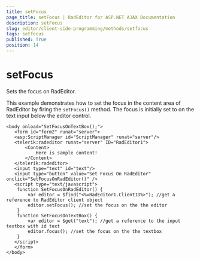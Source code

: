 ```yaml
---
title: setFocus
page_title: setFocus | RadEditor for ASP.NET AJAX Documentation
description: setFocus
slug: editor/client-side-programming/methods/setfocus
tags: setfocus
published: True
position: 14
---
```


# setFocus

Sets the focus on RadEditor.

This example demonstrates how to set the focus in the content area of RadEditor by firing the `setFocus()` method. The focus is initially set to on the text input below the editor control.

````ASP.NET
<body onload="SetFocusOnTextBox();">
   <form id="form2" runat="server">
   <asp:ScriptManager id="ScriptManager" runat="server"/>                              
   <telerik:radeditor runat="server" ID="RadEditor1">
	   <Content>
		   Here is sample content!
	   </Content>
   </telerik:radeditor>
   <input type="text" id="text"/>
   <input type="button" value="Set Focus On RadEditor" onclick="SetFocusOnRadEditor()" />
   <script type="text/javascript">
	function SetFocusOnRadEditor() {
		var editor = $find("<%=RadEditor1.ClientID%>"); //get a reference to RadEditor client object
		editor.setFocus(); //set the focus on the the editor
	}
	function SetFocusOnTextBox() {
		var editor = $get("text"); //get a reference to the input textbox with id text
		editor.focus(); //set the focus on the the textbox
	}
   </script>
   </form>
</body> 	
````


